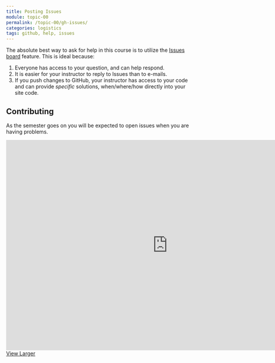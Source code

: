 ```yaml
---
title: Posting Issues
module: topic-00
permalink: /topic-00/gh-issues/
categories: logistics
tags: github, help, issues
---
```


<div class="divider-heading"></div>


The absolute best way to ask for help in this course is to utilize the <a href="{{ site.git_address }}-resources/issues/">Issues board</a> feature. This is ideal because:

1. Everyone has access to your question, and can help respond.
2. It is easier for your instructor to reply to Issues than to e-mails.
3. If you push changes to GitHub, your instructor has access to your code and can provide _specific_ solutions, when/where/how directly into your site code.


## Contributing
As the semester goes on you will be expected to open issues when you are having problems.


<iframe src="https://umontanamediaarts.com/MART341/wp-admin/admin-ajax.php?action=h5p_embed&id=1" width="877" height="572" frameborder="0" allowfullscreen="allowfullscreen"></iframe><script src="https://umontanamediaarts.com/MART341/wp-content/plugins/h5p/h5p-php-library/js/h5p-resizer.js" charset="UTF-8"></script>
<a href="https://umontanamediaarts.com/MART341/wp-admin/admin-ajax.php?action=h5p_embed&id=1" class="btn btn-default btn-xs" target="_blank">View Larger</a>
<!--<iframe src="https://h5p.org/h5p/embed/416838" width="1090" height="794" frameborder="0" allowfullscreen="allowfullscreen"></iframe>
<a href="https://h5p.org/node/416838" class="btn btn-default btn-xs" target="_blank">View Larger</a>-->
